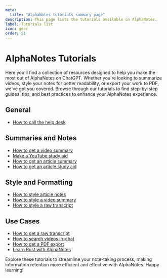 ```yaml
---
meta:
  title: "AlphaNotes tutorials summary page"
description: This page lists the tutorials available on AlphaNotes.
label: Tutorials list
icon: gear
order: 51
---
```


# AlphaNotes Tutorials

Here you'll find a collection of resources designed to help you make the most out of AlphaNotes on ChatGPT. Whether you're looking to summarize videos, style your notes for better readability, or export your work to PDF, we've got you covered. Browse through our tutorials to find step-by-step guides, tips, and best practices to enhance your AlphaNotes experience.

## General

- [How to call the help desk](./help.md)

## Summaries and Notes

- [How to get a video summary](./summaries-and-notes/video-summary.md)
- [Make a YouTube study aid](./summaries-and-notes/notes.md)
- [How to get an article summary](./summaries-and-notes/summarize-articles.md)
- [How to get an article study aid](./summaries-and-notes/notes-articles.md)

## Style and Formatting

- [How to style article notes](./style-and-formatting/style-articles.md)
- [How to style a video summary](./style-and-formatting/style-videos.md)
- [How to style a raw transcript](./style-and-formatting/style-transcripts.md)

## Use Cases

- [How to get a raw transcript](./use-cases/transcript.md)
- [How to search videos in-chat](./use-cases/search-videos.md)
- [How to get a PDF export](./use-cases/pdf.md)
- [Learn Rust with AlphaNotes](./use-cases/rust-example.md)

Explore these tutorials to streamline your note-taking process, making information retention more efficient and effective with AlphaNotes. Happy learning!
